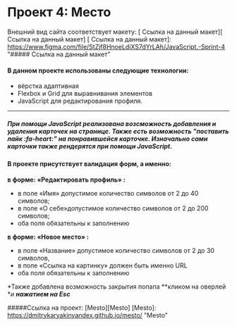 # Проект 4: Место

Внешний вид сайта соответствует макету:
[ Ссылка на данный макет][ Ссылка на данный макет]
[ Ссылка на данный макет]: https://www.figma.com/file/StZjf8HnoeLdiXS7dYrLAh/JavaScript.-Sprint-4 "##### Ссылка на данный макет"

#### В данном проекте использованы следующие технологии: 
- вёрстка адаптивная
- Flexbox и Grid для выравнивания элементов
- JavaScript  для редактирования профиля.

------------
##### При помощи JavaScript реализована возсможность добавления и удаления  карточек на странице. Также есть возможность *"поставить лайк  :fa-heart:"* на понравившейся карточке. Изначально сами карточки также рендерятся при помощи JavaScript.

#### В проекте присутствует валидация форм, а именно:

**в форме:  «Редактировать профиль» :**
- в поле «Имя»  допустимое количество символов от 2 до 40 символов;
- в поле «О себе»допустимое количество символов от 2 до 200 символов;
- оба поля обязательны к заполнению

**в форме:  «Новое место» :**
- в поле «Название»  допустимое количество символов от 2 до 30 символов,
- в поле «Ссылка на картинку» должен быть именно URL
- оба поля обязательны к заполнению

*Также добавлена возможность закрытия попапа **кликом на оверлей **и **нажатием на Esc***

#####Ссылка на проект: [Mesto][Mesto]
[Mesto]: https://dmitrykaryakinyandex.github.io/mesto/ "Mesto"
